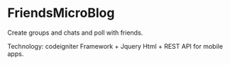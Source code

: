 # FriendsMicroBlog
Create groups and chats and poll with friends.

Technology: codeigniter Framework + Jquery Html + REST API for mobile apps.
